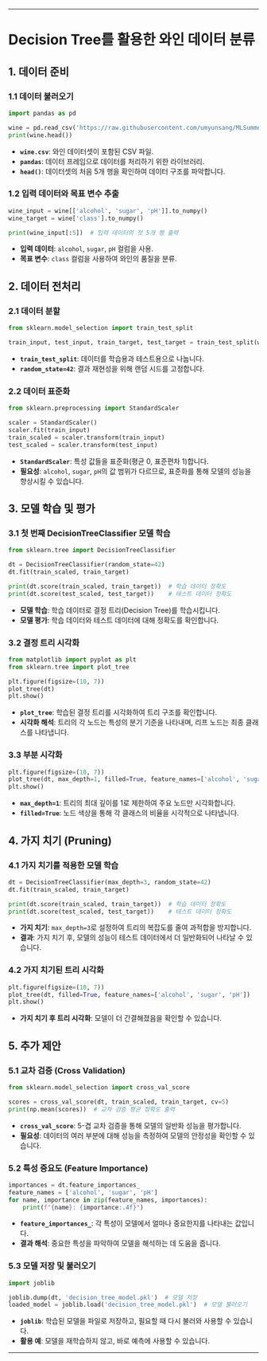 
---
# **Decision Tree를 활용한 와인 데이터 분류**

## **1. 데이터 준비**

### **1.1 데이터 불러오기**
```python
import pandas as pd

wine = pd.read_csv('https://raw.githubusercontent.com/umyunsang/MLSummerBootcamp/master/wine.csv')
print(wine.head())
```
- **`wine.csv`**: 와인 데이터셋이 포함된 CSV 파일.
- **`pandas`**: 데이터 프레임으로 데이터를 처리하기 위한 라이브러리.
- **`head()`**: 데이터셋의 처음 5개 행을 확인하여 데이터 구조를 파악합니다.

### **1.2 입력 데이터와 목표 변수 추출**
```python
wine_input = wine[['alcohol', 'sugar', 'pH']].to_numpy()
wine_target = wine['class'].to_numpy()

print(wine_input[:5])  # 입력 데이터의 첫 5개 행 출력
```
- **입력 데이터**: `alcohol`, `sugar`, `pH` 컬럼을 사용.
- **목표 변수**: `class` 컬럼을 사용하여 와인의 품질을 분류.

## **2. 데이터 전처리**

### **2.1 데이터 분할**
```python
from sklearn.model_selection import train_test_split

train_input, test_input, train_target, test_target = train_test_split(wine_input, wine_target, random_state=42)
```
- **`train_test_split`**: 데이터를 학습용과 테스트용으로 나눕니다.
- **`random_state=42`**: 결과 재현성을 위해 랜덤 시드를 고정합니다.

### **2.2 데이터 표준화**
```python
from sklearn.preprocessing import StandardScaler

scaler = StandardScaler()
scaler.fit(train_input)
train_scaled = scaler.transform(train_input)
test_scaled = scaler.transform(test_input)
```
- **`StandardScaler`**: 특성 값들을 표준화(평균 0, 표준편차 1)합니다.
- **필요성**: `alcohol`, `sugar`, `pH`의 값 범위가 다르므로, 표준화를 통해 모델의 성능을 향상시킬 수 있습니다.

## **3. 모델 학습 및 평가**

### **3.1 첫 번째 DecisionTreeClassifier 모델 학습**
```python
from sklearn.tree import DecisionTreeClassifier

dt = DecisionTreeClassifier(random_state=42)
dt.fit(train_scaled, train_target)

print(dt.score(train_scaled, train_target))  # 학습 데이터 정확도
print(dt.score(test_scaled, test_target))    # 테스트 데이터 정확도
```
- **모델 학습**: 학습 데이터로 결정 트리(Decision Tree)를 학습시킵니다.
- **모델 평가**: 학습 데이터와 테스트 데이터에 대해 정확도를 확인합니다.

### **3.2 결정 트리 시각화**
```python
from matplotlib import pyplot as plt
from sklearn.tree import plot_tree

plt.figure(figsize=(10, 7))
plot_tree(dt)
plt.show()
```
- **`plot_tree`**: 학습된 결정 트리를 시각화하여 트리 구조를 확인합니다.
- **시각화 해석**: 트리의 각 노드는 특성의 분기 기준을 나타내며, 리프 노드는 최종 클래스를 나타냅니다.

### **3.3 부분 시각화**
```python
plt.figure(figsize=(10, 7))
plot_tree(dt, max_depth=1, filled=True, feature_names=['alcohol', 'sugar', 'pH'])
plt.show()
```
- **`max_depth=1`**: 트리의 최대 깊이를 1로 제한하여 주요 노드만 시각화합니다.
- **`filled=True`**: 노드 색상을 통해 각 클래스의 비율을 시각적으로 나타냅니다.

## **4. 가지 치기 (Pruning)**

### **4.1 가지 치기를 적용한 모델 학습**
```python
dt = DecisionTreeClassifier(max_depth=3, random_state=42)
dt.fit(train_scaled, train_target)

print(dt.score(train_scaled, train_target))  # 학습 데이터 정확도
print(dt.score(test_scaled, test_target))    # 테스트 데이터 정확도
```
- **가지 치기**: `max_depth=3`로 설정하여 트리의 복잡도를 줄여 과적합을 방지합니다.
- **결과**: 가지 치기 후, 모델의 성능이 테스트 데이터에서 더 일반화되어 나타날 수 있습니다.

### **4.2 가지 치기된 트리 시각화**
```python
plt.figure(figsize=(10, 7))
plot_tree(dt, filled=True, feature_names=['alcohol', 'sugar', 'pH'])
plt.show()
```
- **가지 치기 후 트리 시각화**: 모델이 더 간결해졌음을 확인할 수 있습니다.

## **5. 추가 제안**

### **5.1 교차 검증 (Cross Validation)**
```python
from sklearn.model_selection import cross_val_score

scores = cross_val_score(dt, train_scaled, train_target, cv=5)
print(np.mean(scores))  # 교차 검증 평균 정확도 출력
```
- **`cross_val_score`**: 5-겹 교차 검증을 통해 모델의 일반화 성능을 평가합니다.
- **필요성**: 데이터의 여러 부분에 대해 성능을 측정하여 모델의 안정성을 확인할 수 있습니다.

### **5.2 특성 중요도 (Feature Importance)**
```python
importances = dt.feature_importances_
feature_names = ['alcohol', 'sugar', 'pH']
for name, importance in zip(feature_names, importances):
    print(f"{name}: {importance:.4f}")
```
- **`feature_importances_`**: 각 특성이 모델에서 얼마나 중요한지를 나타내는 값입니다.
- **결과 해석**: 중요한 특성을 파악하여 모델을 해석하는 데 도움을 줍니다.

### **5.3 모델 저장 및 불러오기**
```python
import joblib

joblib.dump(dt, 'decision_tree_model.pkl')  # 모델 저장
loaded_model = joblib.load('decision_tree_model.pkl')  # 모델 불러오기
```
- **`joblib`**: 학습된 모델을 파일로 저장하고, 필요할 때 다시 불러와 사용할 수 있습니다.
- **활용 예**: 모델을 재학습하지 않고, 바로 예측에 사용할 수 있습니다.

---
